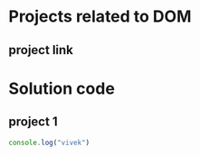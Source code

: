 #  Projects related to DOM

## project link

# Solution code 

## project 1

```javascript
console.log("vivek")

```